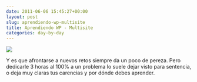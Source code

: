 ```yaml
---
date: 2011-06-06 15:45:27+00:00
layout: post
slug: aprendiendo-wp-multisite
title: Aprendiendo WP - Multisite
categories: day-by-day
---
```


![](http://www.factorsim.info/wp-content/2010/01/wordpress-logo.png)


Y es que afrontarse a nuevos retos siempre da un poco de pereza. Pero dedicarle 3 horas al 100% a un problema lo suele dejar visto para sentencia, o deja muy claras tus carencias y por dónde debes aprender.
